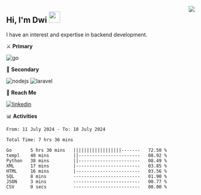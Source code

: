 [<img src="https://komarev.com/ghpvc/?username=masred&color=green&style=flat-square&label=Profile+Views" align="right">](github.com/masred)

## Hi, I'm Dwi <img src="https://raw.githubusercontent.com/MartinHeinz/MartinHeinz/master/wave.gif" width="30px">

I have an interest and expertise in backend development.

⚔️ **Primary**

![go](https://img.shields.io/badge/---?logo=go&label=Golang&style=social)

🔪 **Secondary**

![nodejs](https://img.shields.io/badge/---?logo=node.js&label=Node.js&style=social&logoColor=green)
![laravel](https://img.shields.io/badge/---?logo=laravel&label=Laravel&style=social)

🔗 **Reach Me**

[![linkedin](https://img.shields.io/badge/---?logo=linkedin&label=LinkedIn&style=social)](https://linkedin.com/in/dwifitriyanto)

📊 **Activities**

<!--START_SECTION:waka-->

```all_time
From: 11 July 2024 - To: 18 July 2024

Total Time: 7 hrs 36 mins

Go       5 hrs 30 mins   ||||||||||||||||||-------   72.50 %
templ    40 mins         ||-----------------------   08.92 %
Python   38 mins         ||-----------------------   08.49 %
XML      17 mins         |------------------------   03.85 %
HTML     16 mins         |------------------------   03.56 %
SQL      8 mins          -------------------------   01.90 %
JSON     3 mins          -------------------------   00.77 %
CSV      0 secs          -------------------------   00.00 %
```

<!--END_SECTION:waka-->
